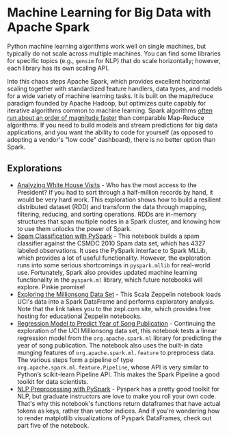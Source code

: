 # Machine Learning for Big Data with Apache Spark
Python machine learning algorithms work well on single machines, but typically do not scale across multiple machines. You can find some libraries for specific topics (e.g., `gensim` for NLP) that do scale horizontally; however, each library has its own scaling API. 

Into this chaos steps Apache Spark, which provides excellent horizontal scaling together with standardized feature handlers, data types, and models for a wide variety of machine learning tasks. It is built on the map/reduce paradigm founded by Apache Hadoop, but optimizes quite capably for iterative algorithms common to machine learning. Spark algorithms [often run about an order of magnitude faster](https://en.wikipedia.org/wiki/Apache_Spark) than comparable Map-Reduce algorithms. If you need to build models and stream predictions for big data applications, and you want the ability to code for yourself (as opposed to adopting a vendor's "low code" dashboard), there is no better option than Spark.

## Explorations
+ [Analyzing White House Visits](./Top_Whitehouse_Visitors_SPARK.ipynb) - Who has the most access to the President? If you had to sort through a half-million records by hand, it would be very hard work. This exploration shows how to build a resilient distributed dataset (RDD) and transform the data through mapping, filtering, reducing, and sorting operations. RDDs are in-memory structures that span multiple nodes in a Spark cluster, and knowing how to use them unlocks the power of Spark.
+ [Spam Classification with PySpark](./SpamClassifier_SPARK.ipynb) - This notebook builds a spam classifier against the CSMDC 2010 Spam data set, which has 4327 labeled observations. It uses the PySpark interface to Spark MLLib, which provides a lot of useful functionality. However, the exploration runs into some serious shortcomings in `pyspark.mllib` for real-world use. Fortunately, Spark also provides updated machine learning functionality in the `pyspark.ml` library, which future notebooks will explore. Pinkie promise!
+ [Exploring the Millionsong Data Set](https://www.zepl.com/viewer/notebooks/bm90ZTovL2NocmlzZmFsdGVyLzRhNDRlOGJlMGE3MjQzNjc4MGVmYmMwNWYyMTBlNjBhL25vdGUuanNvbg) - This Scala Zeppelin notebook loads UCI's data into a Spark DataFrame and performs exploratory analysis. Note that the link takes you to the zepl.com site, which provides free hosting for educational Zeppelin notebooks.
+ [Regression Model to Predict Year of Song Publication](https://www.zepl.com/viewer/notebooks/bm90ZTovL2NocmlzZmFsdGVyL2FmODNjMjNjNjc3ZjRjYjFiYjk4NjBkNTIzNjg5Y2Q1L25vdGUuanNvbg) - Continuing the exploration of the UCI Millionsong data set, this notebook tests a linear regression model from the `org.apache.spark.ml` library for predicting the year of song publication. The notebook also uses the built-in data munging features of `org.apache.spark.ml.feature` to preprocess data. The various steps form a pipeline of type `org.apache.spark.ml.feature.Pipeline`, whose API is very similar to Python’s scikit-learn Pipeline API. This makes the Spark Pipeline a good toolkit for data scientists.
+ [NLP Preprocessing with PySpark](https://github.com/chrisfalter/DataScience/blob/master/ML_Spark/ProductData.ipynb) - Pyspark has a pretty good toolkit for NLP, but graduate instructors are love to make you roll your own code. That's why this notebook's functions return dataframes that have actual tokens as keys, rather than vector indices. And if you're wondering how to render matplotlib visualizations of Pyspark DataFrames, check out part five of the notebook.
